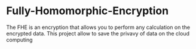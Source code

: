 # Fully-Homomorphic-Encryption

The FHE is an encryption that allows you to perform any calculation on the encrypted data.
This project allow to save the privavy of data on the cloud computing

